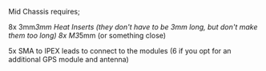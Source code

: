 Mid Chassis requires;

8x 3mm*3mm Heat Inserts (they don't have to be 3mm long, but don't make them too long)
8x M3*5mm (or something close)

5x SMA to IPEX leads to connect to the modules (6 if you opt for an additional GPS module and antenna)